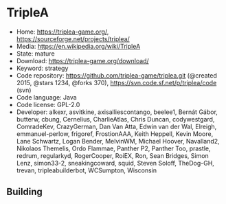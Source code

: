 # TripleA

- Home: https://triplea-game.org/, https://sourceforge.net/projects/triplea/
- Media: https://en.wikipedia.org/wiki/TripleA
- State: mature
- Download: https://triplea-game.org/download/
- Keyword: strategy
- Code repository: https://github.com/triplea-game/triplea.git (@created 2015, @stars 1234, @forks 370), https://svn.code.sf.net/p/triplea/code (svn)
- Code language: Java
- Code license: GPL-2.0
- Developer: alkexr, asvitkine, axisalliescontango, beelee1, Bernát Gábor, butterw, cbung, Cernelius, CharlieAtlas, Chris Duncan, codywestgard, ComradeKev, CrazyGerman, Dan Van Atta, Edwin van der Wal, Elreigh, emmanuel-perlow, frigoref, FrostionAAA, Keith Heppell, Kevin Moore, Lane Schwartz, Logan Bender, MelvinWM, Michael Hoover, Navalland2, Nikolaos Themelis, Ordo Flammae, Panther P2, Panther Too, prastle, redrum, regularkyd, RogerCooper, RoiEX, Ron, Sean Bridges, Simon Lenz, simon33-2, sneakingcoward, squid, Steven Soloff, TheDog-GH, trevan, tripleabuilderbot, WCSumpton, Wisconsin

## Building

